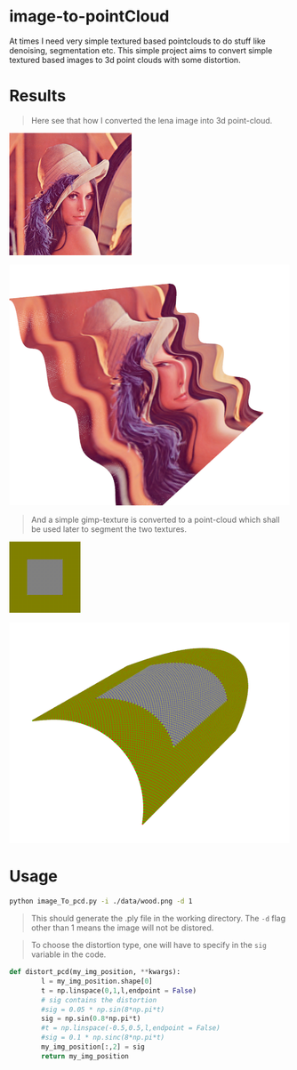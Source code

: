 # image-to-pointCloud

At times I need very simple textured based pointclouds to do stuff like denoising, segmentation etc. This simple project aims 
to convert simple textured based images to 3d point clouds with some distortion.


# Results

> Here see that how I converted the lena image into 3d point-cloud.

![result](./data/lena.png)

![result](./result.png)

> And a simple gimp-texture is converted to a point-cloud which shall be used later to segment the two textures.

![result](./data/gimp_texture.png)


![result](./result2.png)

# Usage

```bash
python image_To_pcd.py -i ./data/wood.png -d 1
```
> This should generate the .ply file in the working directory. The `-d` flag other than 1 means the image will not be distored.

> To choose the distortion type, one will have to specify in the `sig` variable in the code.
```python
def distort_pcd(my_img_position, **kwargs):
        l = my_img_position.shape[0] 
        t = np.linspace(0,1,l,endpoint = False)
        # sig contains the distortion
        #sig = 0.05 * np.sin(8*np.pi*t) 
        sig = np.sin(0.8*np.pi*t)    
        #t = np.linspace(-0.5,0.5,l,endpoint = False)
        #sig = 0.1 * np.sinc(8*np.pi*t)
        my_img_position[:,2] = sig 
        return my_img_position
 ```       
       
